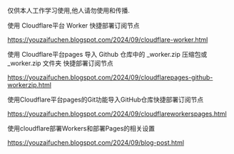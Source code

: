 仅供本人工作学习使用,他人请勿使用和传播.




使用 Cloudflare平台 Worker 快捷部署订阅节点

https://youzaifuchen.blogspot.com/2024/09/cloudflare-worker.html





使用 Cloudflare平台pages 导入 Github 仓库中的 _worker.zip 压缩包或 _worker.zip 文件夹 快捷部署订阅节点

https://youzaifuchen.blogspot.com/2024/09/cloudflarepages-github-workerzip.html



使用Cloudflare平台pages的Git功能导入GitHub仓库快捷部署订阅节点

https://youzaifuchen.blogspot.com/2024/09/cloudflareworkerspages.html




使用cloudflare部署Workers和部署Pages的相关设置


https://youzaifuchen.blogspot.com/2024/09/blog-post.html
